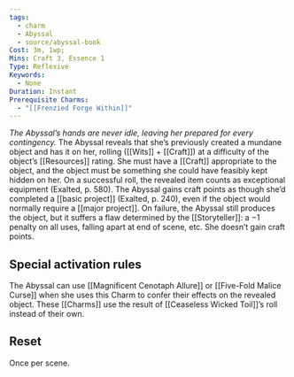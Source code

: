```yaml
---
tags:
  - charm
  - Abyssal
  - source/abyssal-book
Cost: 3m, 1wp; 
Mins: Craft 3, Essence 1
Type: Reflexive
Keywords:
  - None
Duration: Instant
Prerequisite Charms:
  - "[[Frenzied Forge Within]]"
---
```

*The Abyssal’s hands are never idle, leaving her prepared for every contingency.*
The Abyssal reveals that she’s previously created a mundane object and has it on her, rolling ([[Wits]] + [[Craft]]) at a difficulty of the object’s [[Resources]] rating. She must have a [[Craft]] appropriate to the object, and the object must be something she could have feasibly kept hidden on her.
On a successful roll, the revealed item counts as exceptional equipment (Exalted, p. 580). The Abyssal gains craft points as though she’d completed a [[basic project]] (Exalted, p. 240), even if the object would normally require a [[major project]].
On failure, the Abyssal still produces the object, but it suffers a flaw determined by the [[Storyteller]]: a −1 penalty on all uses, falling apart at end of scene, etc. She doesn’t gain craft points.
## Special activation rules
The Abyssal can use [[Magnificent Cenotaph Allure]] or [[Five-Fold Malice Curse]] when she uses this Charm to confer their effects on the revealed object. These [[Charms]] use the result of [[Ceaseless Wicked Toil]]’s roll instead of their own.
## Reset 
Once per scene.